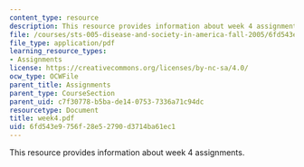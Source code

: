 ```yaml
---
content_type: resource
description: This resource provides information about week 4 assignments.
file: /courses/sts-005-disease-and-society-in-america-fall-2005/6fd543e9756f28e52790d3714ba61ec1_week4.pdf
file_type: application/pdf
learning_resource_types:
- Assignments
license: https://creativecommons.org/licenses/by-nc-sa/4.0/
ocw_type: OCWFile
parent_title: Assignments
parent_type: CourseSection
parent_uid: c7f30778-b5ba-de14-0753-7336a71c94dc
resourcetype: Document
title: week4.pdf
uid: 6fd543e9-756f-28e5-2790-d3714ba61ec1
---
```

This resource provides information about week 4 assignments.